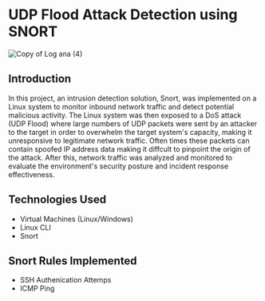 # UDP Flood Attack Detection using SNORT

![Copy of Log ana (4)](https://github.com/emeka789/NetworkMonitoring/assets/99328320/a80c574b-acdc-42bd-9f86-9877691b2592)

## Introduction
In this project, an intrusion detection solution, Snort, was implemented on a Linux system to monitor inbound network traffic and detect potential malicious activity. The Linux system was then exposed to a DoS attack (UDP Flood) where large numbers of UDP packets were sent by an attacker to the target in order to overwhelm the target system's capacity, making it unresponsive to legitimate network traffic. Often times these packets can contain spoofed IP address data making it diffcult to pinpoint the origin of the attack. 
After this, network traffic was analyzed and monitored to evaluate the environment's security posture and incident response effectiveness.

## Technologies Used
- Virtual Machines (Linux/Windows)
- Linux CLI
- Snort

## Snort Rules Implemented
- SSH Authenication Attemps
- ICMP Ping
